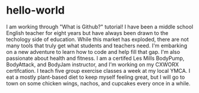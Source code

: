 # hello-world
I am working through "What is Github?" tutorial!
I have been a middle school English teacher for eight years but have always been drawn to the techology side of education.  While this market has exploded, there are not many tools that truly get what students and teachers need.  I'm embarking on a new adventure to learn how to code and help fill that gap.
I'm also passionate about health and fitness.  I am a certifed Les Mills BodyPump, BodyAttack, and BodyJam instructor, and I'm working on my CXWORX certifcation.  I teach five group exercise classes a week at my local YMCA.
I eat a mostly plant-based diet to keep myself feeling great, but I will go to town on some chicken wings, nachos, and cupcakes every once in a while.
